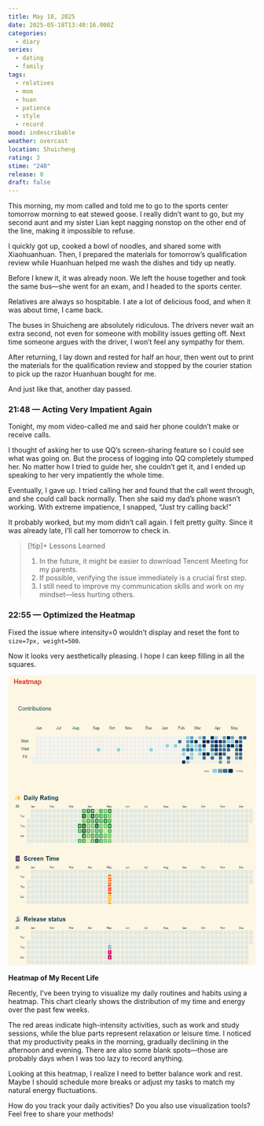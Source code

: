 ```yaml
---
title: May 18, 2025
date: 2025-05-18T13:40:16.000Z
categories:
  - diary
series:
  - dating
  - family
tags:
  - relatives
  - mom
  - huan
  - patience
  - style
  - record
mood: indescribable
weather: overcast
location: Shuicheng
rating: 3
stime: "240"
release: 0
draft: false
---
```


This morning, my mom called and told me to go to the sports center tomorrow morning to eat stewed goose. I really didn’t want to go, but my second aunt and my sister Lian kept nagging nonstop on the other end of the line, making it impossible to refuse.

I quickly got up, cooked a bowl of noodles, and shared some with Xiaohuanhuan. Then, I prepared the materials for tomorrow’s qualification review while Huanhuan helped me wash the dishes and tidy up neatly.

Before I knew it, it was already noon. We left the house together and took the same bus—she went for an exam, and I headed to the sports center.

Relatives are always so hospitable. I ate a lot of delicious food, and when it was about time, I came back.

The buses in Shuicheng are absolutely ridiculous. The drivers never wait an extra second, not even for someone with mobility issues getting off. Next time someone argues with the driver, I won’t feel any sympathy for them.

After returning, I lay down and rested for half an hour, then went out to print the materials for the qualification review and stopped by the courier station to pick up the razor Huanhuan bought for me.

And just like that, another day passed.

### 21:48 — Acting Very Impatient Again  

Tonight, my mom video-called me and said her phone couldn’t make or receive calls.  

I thought of asking her to use QQ’s screen-sharing feature so I could see what was going on. But the process of logging into QQ completely stumped her. No matter how I tried to guide her, she couldn’t get it, and I ended up speaking to her very impatiently the whole time.  

Eventually, I gave up. I tried calling her and found that the call went through, and she could call back normally. Then she said my dad’s phone wasn’t working. With extreme impatience, I snapped, “Just try calling back!”  

It probably worked, but my mom didn’t call again. I felt pretty guilty. Since it was already late, I’ll call her tomorrow to check in.  

> [!tip]+ Lessons Learned  
> 1. In the future, it might be easier to download Tencent Meeting for my parents.  
> 2. If possible, verifying the issue immediately is a crucial first step.  
> 3. I still need to improve my communication skills and work on my mindset—less hurting others.  

### 22:55 — Optimized the Heatmap  

Fixed the issue where intensity=0 wouldn’t display and reset the font to `size=7px, weight=500`.  

Now it looks very aesthetically pleasing. I hope I can keep filling in all the squares.

![](../../static/images/diary/热力图.png)  

**Heatmap of My Recent Life**  

Recently, I've been trying to visualize my daily routines and habits using a heatmap. This chart clearly shows the distribution of my time and energy over the past few weeks.  

The red areas indicate high-intensity activities, such as work and study sessions, while the blue parts represent relaxation or leisure time. I noticed that my productivity peaks in the morning, gradually declining in the afternoon and evening. There are also some blank spots—those are probably days when I was too lazy to record anything.  

Looking at this heatmap, I realize I need to better balance work and rest. Maybe I should schedule more breaks or adjust my tasks to match my natural energy fluctuations.  

How do you track your daily activities? Do you also use visualization tools? Feel free to share your methods!

